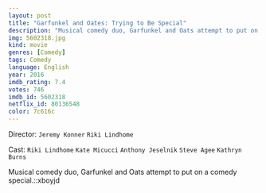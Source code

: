 ```yaml
---
layout: post
title: "Garfunkel and Oates: Trying to Be Special"
description: "Musical comedy duo, Garfunkel and Oats attempt to put on a comedy special.::xboyjd.."
img: 5602318.jpg
kind: movie
genres: [Comedy]
tags: Comedy 
language: English
year: 2016
imdb_rating: 7.4
votes: 746
imdb_id: 5602318
netflix_id: 80136548
color: 7c616c
---
```

Director: `Jeremy Konner` `Riki Lindhome`  

Cast: `Riki Lindhome` `Kate Micucci` `Anthony Jeselnik` `Steve Agee` `Kathryn Burns` 

Musical comedy duo, Garfunkel and Oats attempt to put on a comedy special.::xboyjd